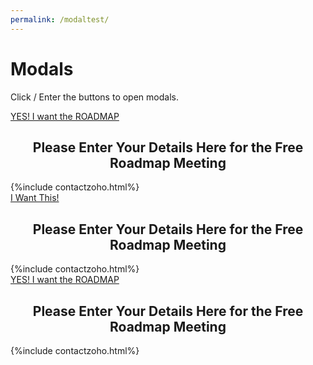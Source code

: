 ```yaml
---
permalink: /modaltest/
---
```


<head>
<link rel= "stylesheet" href="/assets/css/modalstyle.css">
</head>
<body>
<!-- title -->
<div class="box">
  <h1 class="box__title">Modals</h1>
  <p class="box__p">Click / Enter the buttons to open modals.</p>
</div>
<!-- /title -->


<!-- modal 1 -->
<div class="box">
  <a href="#m1-o" class="link-1" id="m1-c">YES! I want the ROADMAP</a>
  <div class="modal-container" id="m1-o" style="--m-background: transparent;">
    	<div class="modal">
      	<h2 align=center class="modal__title">Please Enter Your Details Here for the Free Roadmap Meeting</h2>
				{%include contactzoho.html%}
      	<a href="#m1-c" class="link-2"></a>
    	</div> <!--/modal class-->
  </div>
</div>
<!-- /modal 1 -->


<!-- modal 2 -->
<div class="box">
  <a href="#m2-o" class="link-1" id="m2-c">I Want This!</a>
    <div class="modal-container" id="m2-o" style="--m-background: transparent;">
    <div class="modal">
      <h2 align=center class="modal__title">Please Enter Your Details Here for the Free Roadmap Meeting</h2>
      {%include contactzoho.html%}
      <a href="#m2-c" class="link-2"></a>
    </div>
  </div>
</div>
<!-- /modal 2 -->

<!-- modal 3 -->
<div class="box">
  <a href="#m3-o" class="link-1" id="m3-c">YES! I want the ROADMAP</a>
    <div class="modal-container" id="m3-o" style="--m-background: transparent;">
    <div class="modal" style="--m-shadow: 0 0 10rem 0">
      <h2 align=center class="modal__title">Please Enter Your Details Here for the Free Roadmap Meeting</h2>
			{%include contactzoho.html%}
      <a href="#m3-c" class="link-2"></a>
    </div>
  </div>
</div>
<!-- /modal 3 -->



</body>
